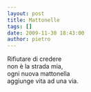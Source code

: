 ```yaml
---
layout: post
title: Mattonelle
tags: []
date: 2009-11-30 18:43:00
author: pietro
---
```

Rifiutare di credere<br/>non è la strada mia,<br/>ogni nuova mattonella<br/>aggiunge vita ad una via.
